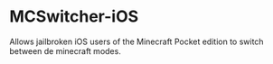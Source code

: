 MCSwitcher-iOS
==============

Allows jailbroken iOS users of the Minecraft Pocket edition to switch between de minecraft modes.
